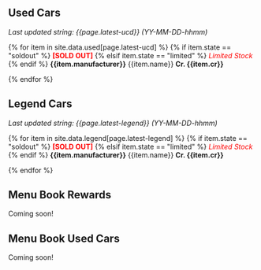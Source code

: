 ---
---
## Used Cars

_Last updated string: {{page.latest-ucd}} (YY-MM-DD-hhmm)_

{% for item in site.data.used[page.latest-ucd] %}
{% if item.state == "soldout" %} <span style="color:red;font-weight: bold">\[SOLD OUT\]</span> {% elsif item.state == "limited" %} <span style="color:red">_Limited Stock_</span> {% endif %}
**{{item.manufacturer}}** {{item.name}}
**Cr. {{item.cr}}**


{% endfor %}

## Legend Cars

_Last updated string: {{page.latest-legend}} (YY-MM-DD-hhmm)_

{% for item in site.data.legend[page.latest-legend] %}
{% if item.state == "soldout" %} <span style="color:red;font-weight: bold">\[SOLD OUT\]</span> {% elsif item.state == "limited" %} <span style="color:red">_Limited Stock_</span> {% endif %}
**{{item.manufacturer}}** {{item.name}}
**Cr. {{item.cr}}**


{% endfor %}

## Menu Book Rewards

Coming soon!

## Menu Book Used Cars

Coming soon!
